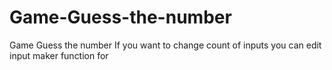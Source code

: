 # Game-Guess-the-number
Game Guess the number
If you want to change count of inputs you can edit input maker function for
